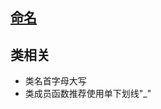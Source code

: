 ## [命名](https://google.github.io/styleguide/pyguide.html#316-naming)

## 类相关

- 类名首字母大写
- 类成员函数推荐使用单下划线"_"